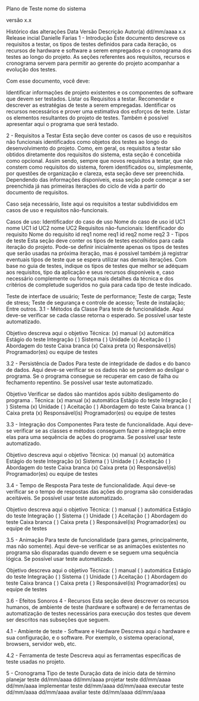 Plano de Teste
nome do sistema

versão x.x

Histórico das alterações
Data	Versão	Descrição	Autor(a)
dd/mm/aaaa	x.x	Release incial	Danielle Farias
1 - Introdução
Este documento descreve os requisitos a testar, os tipos de testes definidos para cada iteração, os recursos de hardware e software a serem empregados e o cronograma dos testes ao longo do projeto. As seções referentes aos requisitos, recursos e cronograma servem para permitir ao gerente do projeto acompanhar a evolução dos testes.

Com esse documento, você deve:

Identificar informações de projeto existentes e os componentes de software que devem ser testados.
Listar os Requisitos a testar.
Recomendar e descrever as estratégias de teste a serem empregadas.
Identificar os recursos necessários e prover uma estimativa dos esforços de teste.
Listar os elementos resultantes do projeto de testes.
Também é possível apresentar aqui o programa que será testado.

2 - Requisitos a Testar
Esta seção deve conter os casos de uso e requisitos não funcionais identificados como objetos dos testes ao longo do desenvolvimento do projeto. Como, em geral, os requisitos a testar são obtidos diretamente dos requisitos do sistema, esta seção é concebida como opcional. Assim sendo, sempre que novos requisitos a testar, que não constem como requisitos do sistema, forem identificados ou, simplesmente, por questões de organização e clareza, esta seção deve ser preenchida. Dependendo das informações disponíveis, essa seção pode começar a ser preenchida já nas primeiras iterações do ciclo de vida a partir do documento de requisitos.

Caso seja necessário, liste aqui os requisitos a testar subdivididos em casos de uso e requisitos não-funcionais.

Casos de uso:
Identificador do caso de uso	Nome do caso de uso
id UC1	nome UC1
id UC2	nome UC2
Requisitos não-funcionais:
Identificador do requisito	Nome do requisito
id req1	nome req1
id req2	nome req2
3 - Tipos de teste
Esta seção deve conter os tipos de testes escolhidos para cada iteração do projeto. Pode-se definir inicialmente apenas os tipos de testes que serão usadas na próxima iteração, mas é possível também já registrar eventuais tipos de teste que se espera utilizar nas demais iterações. Com base no guia de testes, indique os tipos de testes que melhor se adéquam aos requisitos, tipo da aplicação e seus recursos disponíveis e, caso necessário complemente ou forneça mais detalhes da técnica e dos critérios de completude sugeridos no guia para cada tipo de teste indicado.

Teste de interface de usuário;
Teste de performance;
Teste de carga;
Teste de stress;
Teste de segurança e controle de acesso;
Teste de instalação;
Entre outros.
3.1 - Métodos da Classe
Para teste de funcionalidade. Aqui deve-se verificar se cada classe retorna o esperado. Se possível usar teste automatizado.


Objetivo	descreva aqui o objetivo
Técnica:	(x) manual	(x) automática
Estágio do teste	Integração ( )	Sistema ( )	Unidade (x)	Aceitação ( )
Abordagem do teste	Caixa branca (x)	Caixa preta (x)
Responsável(is)	Programador(es) ou equipe de testes

3.2 - Persistência de Dados
Para teste de integridade de dados e do banco de dados. Aqui deve-se verificar se os dados não se perdem ao desligar o programa. Se o programa consegue se recuperar em caso de falha ou fechamento repentino. Se possível usar teste automatizado.


Objetivo	Verificar se dados são mantidos após súbito desligamento do programa .
Técnica:	(x) manual	(x) automática
Estágio do teste	Integração ( )	Sistema (x)	Unidade ( )	Aceitação ( )
Abordagem do teste	Caixa branca ( )	Caixa preta (x)
Responsável(is)	Programador(es) ou equipe de testes

3.3 - Integração dos Componentes
Para teste de funcionalidade. Aqui deve-se verificar se as classes e métodos conseguem fazer a integração entre elas para uma sequência de ações do programa. Se possível usar teste automatizado.


Objetivo	descreva aqui o objetivo
Técnica:	(x) manual	(x) automática
Estágio do teste	Integração (x)	Sistema ( )	Unidade ( )	Aceitação ( )
Abordagem do teste	Caixa branca (x)	Caixa preta (x)
Responsável(is)	Programador(es) ou equipe de testes

3.4 - Tempo de Resposta
Para teste de funcionalidade. Aqui deve-se verificar se o tempo de respostas das ações do programa são consideradas aceitáveis. Se possível usar teste automatizado.


Objetivo	descreva aqui o objetivo
Técnica:	( ) manual	( ) automática
Estágio do teste	Integração ( )	Sistema ( )	Unidade ( )	Aceitação ( )
Abordagem do teste	Caixa branca ( )	Caixa preta ( )
Responsável(is)	Programador(es) ou equipe de testes

3.5 - Animação
Para teste de funcionalidade (para games, principalmente, mas não somente). Aqui deve-se verificar se as animações existentes no programa são disparadas quando devem e se seguem uma sequência lógica. Se possível usar teste automatizado.


Objetivo	descreva aqui o objetivo
Técnica:	( ) manual	( ) automática
Estágio do teste	Integração ( )	Sistema ( )	Unidade ( )	Aceitação ( )
Abordagem do teste	Caixa branca ( )	Caixa preta ( )
Responsável(is)	Programador(es) ou equipe de testes

3.6 - Efeitos Sonoros
4 - Recursos
Esta seção deve descrever os recursos humanos, de ambiente de teste (hardware e software) e de ferramentas de automatização de testes necessários para execução dos testes que devem ser descritos nas subseções que seguem.

4.1 - Ambiente de teste - Software e Hardware
Descreva aqui o hardware e sua configuração, e o software. Por exemplo, o sistema operacional, browsers, servidor web, etc.

4.2 - Ferramenta de teste
Descreva aqui as ferramentas específicas de teste usadas no projeto.

5 - Cronograma
Tipo de teste	Duração	data de início	data de término
planejar teste		dd/mm/aaaa	dd/mm/aaaa
projetar teste		dd/mm/aaaa	dd/mm/aaaa
implementar teste		dd/mm/aaaa	dd/mm/aaaa
executar teste		dd/mm/aaaa	dd/mm/aaaa
avaliar teste		dd/mm/aaaa	dd/mm/aaaa
